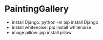 # PaintingGallery

- install Django: python -m pip install Django
- install whitenoise: pip install whitenoise
- image pillow: pip install pillow